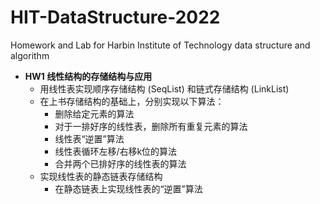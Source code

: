 # HIT-DataStructure-2022
Homework and Lab for Harbin Institute of Technology data structure and algorithm

- **HW1 线性结构的存储结构与应用**
  - 用线性表实现顺序存储结构 (SeqList) 和链式存储结构 (LinkList)
  - 在上书存储结构的基础上，分别实现以下算法：
    - 删除给定元素的算法
    - 对于一排好序的线性表，删除所有重复元素的算法
    - 线性表“逆置”算法
    - 线性表循环左移/右移k位的算法
    - 合并两个已排好序的线性表的算法
  - 实现线性表的静态链表存储结构
    - 在静态链表上实现线性表的“逆置”算法